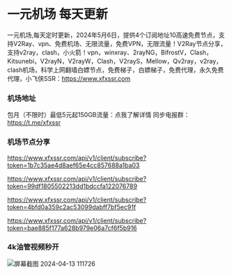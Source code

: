 # 一元机场 每天更新

一元机场,每天定时更新，2024年5月6日，提供4个订阅地址10高速免费节点，支持V2Ray、vpn、免费机场、无限流量，免费VPN，无限流量！V2Ray节点分享，支持v2ray，clash，小火箭！vpn，winxray、2rayNG，BifrostV，Clash，Kitsunebi，V2rayN，V2rayW，Clash，V2rayS，Mellow，Qv2ray，v2ray，clash机场，科学上网翻墙白嫖节点，免费梯子，白嫖梯子，免费代理，永久免费代理，小飞侠SSR：https://www.xfxssr.com
### 机场地址

包月（不限时）最低5元起150GB流量：点我了解详情
同步电报群：https://t.me/xfxssr

### 机场节点分享

https://www.xfxssr.com/api/v1/client/subscribe?token=1b7c35ae4d8aef65e4cc857688a1ba03

https://www.xfxssr.com/api/v1/client/subscribe?token=99df1805502213dd1bdccfa122076789

https://www.xfxssr.com/api/v1/client/subscribe?token=4bfd0a359c2ac53099dabff7bf5ec91f

https://www.xfxssr.com/api/v1/client/subscribe?token=bae885f177a628b979e06a7cf6f5b916

### 4k油管视频秒开

![屏幕截图 2024-04-13 111726](https://github.com/xfxssr/ssnode/assets/160599155/38ebd832-e0a3-40fc-a3be-008cf5103b34)


